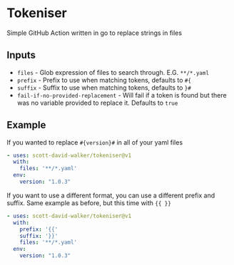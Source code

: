 # Tokeniser

Simple GitHub Action written in go to replace strings in files

## Inputs

- `files` - Glob expression of files to search through. E.G. `**/*.yaml`
- `prefix` - Prefix to use when matching tokens, defaults to `#{`
- `suffix` - Suffix to use when matching tokens, defaults to `}#`
- `fail-if-no-provided-replacement` - Will fail if a token is found but there was no variable provided to replace it. Defaults to `true` 

## Example

If you wanted to replace `#{version}#` in all of your yaml files

```yml
- uses: scott-david-walker/tokeniser@v1
  with:
    files: '**/*.yaml'
  env:
    version: "1.0.3"  
```

If you want to use a different format, you can use a different prefix and suffix.
Same example as before, but this time with `{{ }}`

```yml
- uses: scott-david-walker/tokeniser@v1
  with:
    prefix: '{{'
    suffix: '}}'
    files: '**/*.yaml'
  env:
    version: "1.0.3"
```
